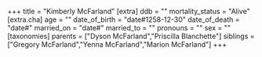 +++
title = "Kimberly McFarland"
[extra]
ddb = ""
mortality_status = "Alive"
[extra.cha]
age = ""
date_of_birth = "date#1258-12-30"
date_of_death = "date#"
married_on = "date#"
married_to = ""
pronouns = ""
sex = ""
[taxonomies]
parents = ["Dyson McFarland","Priscilla Blanchette"]
siblings = ["Gregory McFarland","Yenna McFarland","Marion McFarland"]
+++

